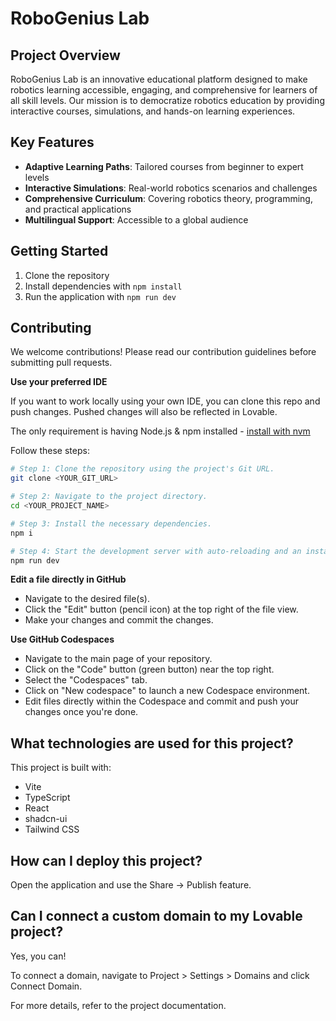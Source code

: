 # RoboGenius Lab

## Project Overview

RoboGenius Lab is an innovative educational platform designed to make robotics learning accessible, engaging, and comprehensive for learners of all skill levels. Our mission is to democratize robotics education by providing interactive courses, simulations, and hands-on learning experiences.

## Key Features

- **Adaptive Learning Paths**: Tailored courses from beginner to expert levels
- **Interactive Simulations**: Real-world robotics scenarios and challenges
- **Comprehensive Curriculum**: Covering robotics theory, programming, and practical applications
- **Multilingual Support**: Accessible to a global audience

## Getting Started

1. Clone the repository
2. Install dependencies with `npm install`
3. Run the application with `npm run dev`

## Contributing

We welcome contributions! Please read our contribution guidelines before submitting pull requests.

**Use your preferred IDE**

If you want to work locally using your own IDE, you can clone this repo and push changes. Pushed changes will also be reflected in Lovable.

The only requirement is having Node.js & npm installed - [install with nvm](https://github.com/nvm-sh/nvm#installing-and-updating)

Follow these steps:

```sh
# Step 1: Clone the repository using the project's Git URL.
git clone <YOUR_GIT_URL>

# Step 2: Navigate to the project directory.
cd <YOUR_PROJECT_NAME>

# Step 3: Install the necessary dependencies.
npm i

# Step 4: Start the development server with auto-reloading and an instant preview.
npm run dev
```

**Edit a file directly in GitHub**

- Navigate to the desired file(s).
- Click the "Edit" button (pencil icon) at the top right of the file view.
- Make your changes and commit the changes.

**Use GitHub Codespaces**

- Navigate to the main page of your repository.
- Click on the "Code" button (green button) near the top right.
- Select the "Codespaces" tab.
- Click on "New codespace" to launch a new Codespace environment.
- Edit files directly within the Codespace and commit and push your changes once you're done.

## What technologies are used for this project?

This project is built with:

- Vite
- TypeScript
- React
- shadcn-ui
- Tailwind CSS

## How can I deploy this project?

Open the application and use the Share -> Publish feature.

## Can I connect a custom domain to my Lovable project?

Yes, you can!

To connect a domain, navigate to Project > Settings > Domains and click Connect Domain.

For more details, refer to the project documentation.
